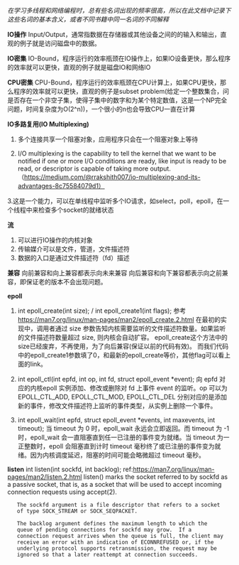*在学习多线程和网络编程时，总有些名词出现的频率很高，所以在此文档中记录下这些名词的基本含义，或者不同书籍中同一名词的不同解释*


**IO操作**
 Input/Output，通常指数据在存储器或其他设备之间的的输入和输出，直观的例子就是访问磁盘中的数据。

**IO密集**
 IO-Bound，程序运行的效率瓶颈在IO操作上，如果IO设备更快，那么程序的效率就可以更快，直观的例子就是磁盘IO和网络IO

**CPU密集**
 CPU-Bound，程序运行的效率瓶颈在CPU计算上，如果CPU更快，那么程序的效率就可以更快，直观的例子是subset problem(给定一个整数集合，问是否存在一个非空子集，使得子集中的数字和为某个特定数值，这是一个NP完全问题，时间复杂度为O(2^n))，一个很小的n也会导致CPU一直在计算

**IO多路复用(IO Multiplexing)**
1. 多个连接共享一个阻塞对象，应用程序只会在一个阻塞对象上等待

2. I/O multiplexing is the capability to tell the kernel that we want to be notified if one or more I/O conditions are ready, like input is ready to be read, or descriptor is capable of taking more output.（https://medium.com/@rrakshith007/io-multiplexing-and-its-advantages-8c75584079d1）

3.这是一个能力，可以在单线程中监听多个IO请求，如select，poll，epoll，在一个线程中来检查多个socket的就绪状态


**流**
1. 可以进行IO操作的内核对象
2. 传输媒介可以是文件，管道，文件描述符
3. 数据的入口是通过文件描述符（fd）描述

**兼容**
向前兼容和向上兼容都表示向未来兼容
向后兼容和向下兼容都表示向之前兼容，即保证老的版本不会出现问题。

**epoll**
1. int epoll_create(int size); / int epoll_create1(int flags);
参考 https://man7.org/linux/man-pages/man2/epoll_create.2.html
在最初的实现中，调用者通过 size 参数告知内核需要监听的文件描述符数量。如果监听的文件描述符数量超过 size, 则内核会自动扩容。
epoll_create这个方法中的size已经废弃，不再使用，为了向后兼容(保证以前的代码有效)。
而我们代码中的epoll_create1参数填了0，和最新的epoll_create等价，其他flag可以看上面的link。

2. int epoll_ctl(int epfd, int op, int fd, struct epoll_event *event);
向 epfd 对应的内核epoll 实例添加、修改或删除对 fd 上事件 event 的监听。op 可以为 EPOLL_CTL_ADD, EPOLL_CTL_MOD, EPOLL_CTL_DEL 分别对应的是添加新的事件，修改文件描述符上监听的事件类型，从实例上删除一个事件。

3. int epoll_wait(int epfd, struct epoll_event *events, int maxevents, int timeout);
当 timeout 为 0 时，epoll_wait 永远会立即返回。而 timeout 为 -1 时，epoll_wait 会一直阻塞直到任一已注册的事件变为就绪。当 timeout 为一正整数时，epoll 会阻塞直到计时 timeout 毫秒终了或已注册的事件变为就绪。因为内核调度延迟，阻塞的时间可能会略微超过 timeout 毫秒。

**listen**
int listen(int sockfd, int backlog);
ref:https://man7.org/linux/man-pages/man2/listen.2.html
       listen() marks the socket referred to by sockfd as a passive
       socket, that is, as a socket that will be used to accept incoming
       connection requests using accept(2).

       The sockfd argument is a file descriptor that refers to a socket
       of type SOCK_STREAM or SOCK_SEQPACKET.

       The backlog argument defines the maximum length to which the
       queue of pending connections for sockfd may grow.  If a
       connection request arrives when the queue is full, the client may
       receive an error with an indication of ECONNREFUSED or, if the
       underlying protocol supports retransmission, the request may be
       ignored so that a later reattempt at connection succeeds.